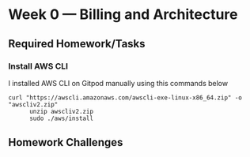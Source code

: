 # Week 0 — Billing and Architecture

## Required Homework/Tasks

### Install AWS CLI
I installed AWS CLI on Gitpod manually using this commands below

```
curl "https://awscli.amazonaws.com/awscli-exe-linux-x86_64.zip" -o "awscliv2.zip"
      unzip awscliv2.zip
      sudo ./aws/install
```


## Homework Challenges

